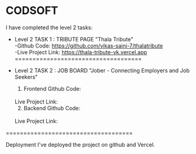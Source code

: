 # CODSOFT

I have completed the level 2 tasks:

- Level 2 TASK 1 : TRIBUTE PAGE
  "Thala Tribute"
  <br>
  -Github Code: https://github.com/vikas-saini-7/thalatribute
  <br>
  -Live Project Link: https://thala-tribute-vk.vercel.app
  <br>
====================================

- Level 2 TASK 2 : JOB BOARD
  "Jober - Connecting Employers and Job Seekers"
  <br>
  1. Frontend
    Github Code:
    <br>
    Live Project Link:

  2. Backend
    Github Code:
    <br>
    Live Project Link:
    <br>
====================================

Deployment
I've deployed the project on github and Vercel.
